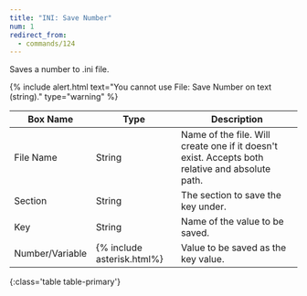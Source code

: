 ```yaml
---
title: "INI: Save Number"
num: 1
redirect_from:
  - commands/124
---
```


Saves a number to .ini file.

{% include alert.html text="You cannot use File: Save Number on text (string)." type="warning" %} 

| Box Name | Type | Description | 
|-------|--------|--------
|File Name|	String	|Name of the file. Will create one if it doesn't exist. Accepts both relative and absolute path.
|Section|	String|	The section to save the key under.
|Key	|String	|Name of the value to be saved.
|Number/Variable|	{% include asterisk.html%}|	Value to be saved as the key value.
{:class='table table-primary'}









